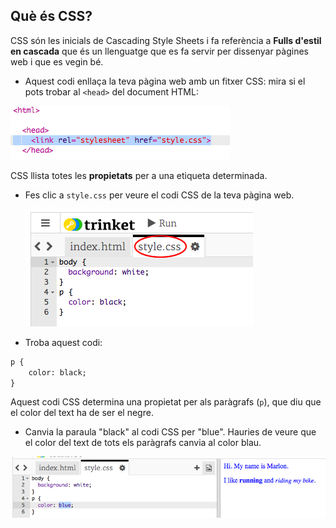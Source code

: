 ## Què és CSS?

CSS són les inicials de Cascading Style Sheets i fa referència a **Fulls d'estil en cascada** que és un llenguatge que es fa servir per dissenyar pàgines web i que es vegin bé.

+ Aquest codi enllaça la teva pàgina web amb un fitxer CSS: mira si el pots trobar al `<head>` del document HTML:

![captura de pantalla](images/birthday-css-link.png)

CSS llista totes les **propietats** per a una etiqueta determinada.

+ Fes clic a `style.css` per veure el codi CSS de la teva pàgina web.
    
    ![captura de pantalla](images/birthday-css-tab.png)

+ Troba aquest codi:

```html
p {
    color: black;
}
```

Aquest codi CSS determina una propietat per als paràgrafs (`p`), que diu que el color del text ha de ser el negre.

+ Canvia la paraula "black" al codi CSS per "blue". Hauries de veure que el color del text de tots els paràgrafs canvia al color blau.

![captura de pantalla](images/birthday-edit-css.png)